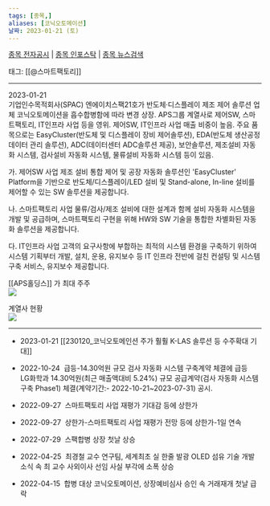 ```yaml
---
tags: [종목,]
aliases: [코닉오토메이션]
날짜: 2023-01-21 (토)
---
```

[종목 전자공시](https://finance.naver.com/item/dart.naver?code=391710) |  [종목 인포스탁](https://www.infostock.co.kr/site/3d/3d_show.asp?codename=391710) | [종목 뉴스검색](https://m.search.naver.com/search.naver?where=m_news&sm=mtb_jum&query=코닉오토메이션)

태그: [[@스마트팩토리]]

___

2023-01-21    
기업인수목적회사(SPAC) 엔에이치스팩21호가 반도체·디스플레이 제조 제어 솔루션 업체 코닉오토메이션을 흡수합병함에 따라 변경 상장. APS그룹 계열사로 제어SW, 스마트팩토리, IT인프라 사업 등을 영위. 제어SW, IT인프라 사업 매출 비중이 높음. 주요 품목으로는 EasyCluster(반도체 및 디스플레이 장비 제어솔루션), EDA(반도체 생산공정 데이터 관리 솔루션), ADC(데이터센터 ADC솔루션 제공), 보안솔루션, 제조설비 자동화 시스템, 검사설비 자동화 시스템, 물류설비 자동화 시스템 등이 있음.

가. 제어SW 사업
제조 설비 통합 제어 및 공장 자동화 솔루션인 'EasyCluster' Platform을
기반으로 반도체/디스플레이/LED 설비 및 Stand-alone, In-line 설비를 제어할 수 있는 SW 솔루션을 제공합니다.

나. 스마트팩토리 사업
물류/검사/제조 설비에 대한 설계과 함께 설비 자동화 시스템을 개발 및 공급하며, 스마트팩토리 구현을 위해 HW와 SW 기술을 통합한 차별화된 자동화 솔루션을 제공합니다.

다. IT인프라 사업
고객의 요구사항에 부합하는 최적의 시스템 환경을 구축하기 위하여 시스템 기획부터 개발, 설치, 운용, 유지보수 등 IT 인프라 전반에 걸친  컨설팅 및 시스템 구축 서비스, 유지보수 제공합니다.

[[APS홀딩스]] 가 최대 주주   
![](https://i.imgur.com/AtUcQxn.png)

계열사 현황    
![](https://i.imgur.com/9llEyrW.png)


___

- 2023-01-21 [[230120_코닉오토메인션 주가 훨훨 K-LAS 솔루션 등 수주확대 기대]]
  
- 2022-10-24  급등-14.30억원 규모 검사 자동화 시스템 구축계약 체결에 급등  
	LG화학과 14.30억원(최근 매출액대비 5.24%) 규모 공급계약(검사 자동화 시스템 구축 Phase1) 체결(계약기간:- 2022-10-21~2023-07-31) 공시.  
- 2022-09-27  스마트팩토리 사업 재평가 기대감 등에 상한가  
- 2022-09-27  상한가-스마트팩토리 사업 재평가 전망 등에 상한가-1일 연속  
- 2022-07-29  스팩합병 상장 첫날 상승  
- 2022-04-25  최경철 교수 연구팀, 세계최초 실 한줄 발광 OLED 섬유 기술 개발 소식 속 최 교수 사외이사 선임 사실 부각에 소폭 상승  
- 2022-04-15  합병 대상 코닉오토메이션, 상장예비심사 승인 속 거래재개 첫날 급락